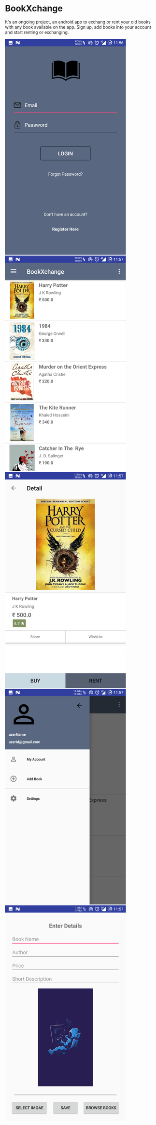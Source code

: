 # BookXchange
It's an ongoing project, an android app to exchang or rent your old books with any book available on the app. Sign up, add books into your account and start renting or exchanging.
<p>
<img src="Screenshot_20180613-115633.png" width="400px"></img>
<img src="Screenshot_20180613-115701.png" width="400px"></img>
<img src="Screenshot_20180613-115709.png" width="400px"></img>
<img src="Screenshot_20180613-115718.png" width="400px"></img>
<img src="Screenshot_20180613-115800.png" width="400px"></img>
</p>
